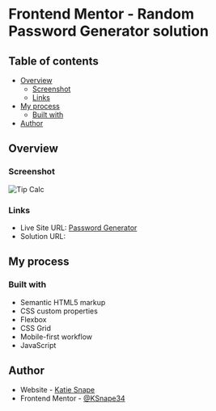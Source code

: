 # Frontend Mentor - Random Password Generator solution


## Table of contents

- [Overview](#overview)
  - [Screenshot](#screenshot)
  - [Links](#links)
- [My process](#my-process)
  - [Built with](#built-with)
- [Author](#author)


## Overview


### Screenshot

![Tip Calc](https://github.com/user-attachments/assets/88ac6969-1de4-46af-bdff-a4eff9badb08)


### Links

- Live Site URL: [Password Generator](https://ksnape34.github.io/Tip-Calculator/)
- Solution URL: 

## My process

### Built with

- Semantic HTML5 markup
- CSS custom properties
- Flexbox
- CSS Grid
- Mobile-first workflow
- JavaScript


## Author

- Website - [Katie Snape](https://ksnape34.github.io/Portfolio/)
- Frontend Mentor - [@KSnape34](https://www.frontendmentor.io/profile/KSnape34)